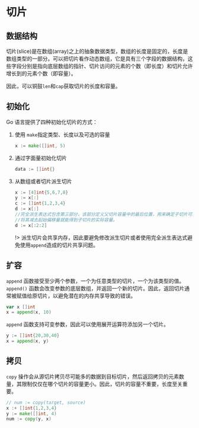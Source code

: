 # 切片

## 数据结构

切片(slice)是在数组(array)之上的抽象数据类型，数组的长度是固定的，长度是数组类型的一部分。可以把切片看作动态数组，它是具有三个字段的数据结构，这些字段分别是指向底层数组的指针、切片访问的元素的个数（即长度）和切片允许增长到的元素个数（即容量）。

因此，可以铜鼓`len`和`cap`获取切片的长度和容量。

## 初始化

Go 语言提供了四种初始化切片的方式：

1. 使用 `make`指定类型、长度以及可选的容量

    ```go
    x := make([]int, 5)
    ```

2. 通过字面量初始化切片

    ```go
    data := []int{}
    ```

3. 从数组或者切片派生切片

    ```go
    x := [4]int{5,6,7,8}
    y := x[:]
    c := []int{1,2,3,4}
    d := x[:]
    //完全派生表达式包含第三部分，该部分定义父切片容量中的最后位置，用来确定子切片可以使用的容量，
    //将其减去起始偏移量就能得到子切片的实际容量。
    d := x[:2:2]
    ```

    !> 派生切片会共享内存，因此要避免修改派生切片或者使用完全派生表达式避免使用`append`造成的切片共享问题。

## 扩容

`append` 函数接受至少两个参数，一个为任意类型的切片，一个为该类型的值。`append()` 函数会改变参数的底层数组，并返回一个新的切片。因此，返回切片通常被赋值给原切片，以避免潜在的内存共享导致的错误。

```go
var x []int
x = append(x, 10)
```

`append` 函数支持可变参数，因此可以使用展开运算符添加另一个切片。

```go
y := []int{20,30,40}
x = append(x, y)
```

## 拷贝

`copy` 操作会从源切片拷贝尽可能多的数据到目标切片，然后返回拷贝的元素数量，其限制仅仅在哪个切片的容量更小。因此，切片的容量不重要，长度至关重要。

```go
// num := copy(target, source)
x :+ []int{1,2,3,4}
y := make([]int, 4)
num := copy(y, x)
```
